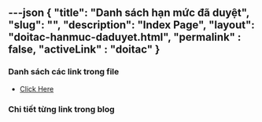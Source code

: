 ---json
{
    "title": "Danh sách hạn mức đã duyệt",
    "slug": "",
    "description": "Index Page",
    "layout": "doitac-hanmuc-daduyet.html",
    "permalink" : false,
    "activeLink" : "doitac"
}
---

### Danh sách các link trong file
- [Click Here](./blog-list.html)

### Chi tiết từng link trong blog